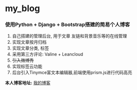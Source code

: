 # my_blog
### 使用Python + Django + Bootstrap搭建的简易个人博客  
1. 自己搭建的管理后台, 用于文章 友链和背景音乐等的在线管理
2. 实现文章按月归档
3. 实现文章分类, 标签
4. 采用第三方评论: Valine + Leancloud
5. ~~引入微博秀~~
6. 实现标签云功能
7. 后台引入Tinymce富文本编辑器,前端使用prism.js进行代码高亮

**本人博客地址:** [我的博客](超链接地址 "http://www.yangsihan.com")

